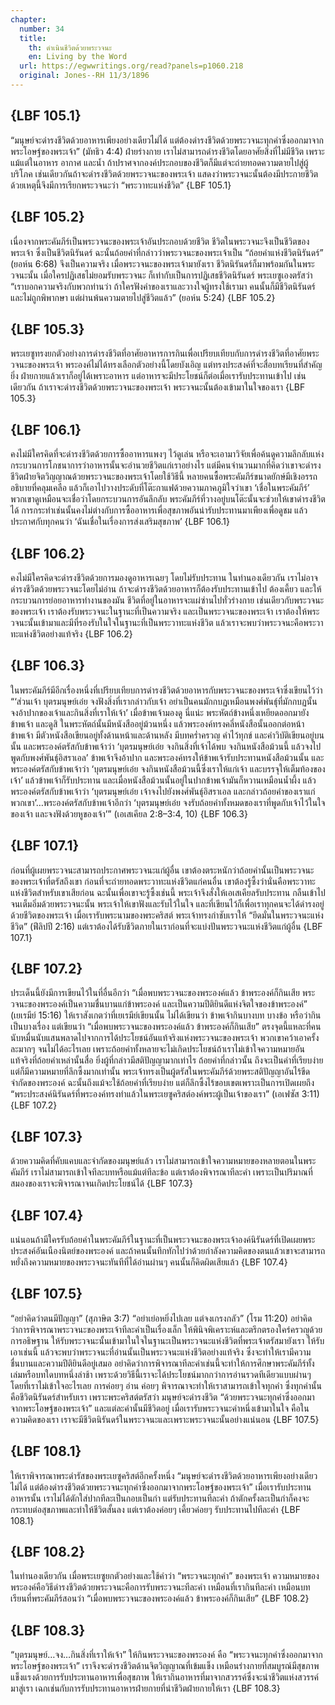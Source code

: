 ```yaml
---
chapter:
  number: 34
  title:
    th: ดำเนินชีวิตด้วยพระวจนะ
    en: Living by the Word
  url: https://egwwritings.org/read?panels=p1060.218
  original: Jones--RH 11/3/1896
---
```


## {LBF 105.1}

“มนุษย์จะดำรงชีวิตด้วยอาหารเพียงอย่างเดียวไม่ได้ แต่ต้องดำรงชีวิตด้วยพระวจนะทุกคำซึ่งออกมาจากพระโอษฐ์ของพระเจ้า” (มัทธิว 4:4) ฝ่ายร่างกาย เราไม่สามารถดำรงชีวิตโดยอาศัยสิ่งที่ไม่มีชีวิต เพราะแม้แต่ในอาหาร อากาศ และน้ำ ถ้าปราศจากองค์ประกอบของชีวิตก็มีแต่จะถ่ายทอดความตายไปสู่ผู้บริโภค เช่นเดียวกันถ้าจะดำรงชีวิตด้วยพระวจนะของพระเจ้า แสดงว่าพระวจนะนั้นต้องมีประกายชีวิต ด้วยเหตุนี้จึงมีการเรียกพระวจนะว่า “พระวาทะแห่งชีวิต” {LBF 105.1}

## {LBF 105.2}

เนื่องจากพระคัมภีร์เป็นพระวจนะของพระเจ้าอันประกอบด้วยชีวิต ชีวิตในพระวจนะจึงเป็นชีวิตของพระเจ้า ซึ่งเป็นชีวิตนิรันดร์ ฉะนั้นถ้อยคำที่กล่าวว่าพระวจนะของพระเจ้าเป็น “ถ้อยคำแห่งชีวิตนิรันดร์” (ยอห์น 6:68) จึงเป็นความจริง เมื่อพระวจนะของพระเจ้ามายังเรา ชีวิตนิรันดร์ก็มาพร้อมกันในพระวจนะนั้น เมื่อใครปฏิเสธไม่ยอมรับพระวจนะ ก็เท่ากับเป็นการปฏิเสธชีวิตนิรันดร์ พระเยซูเองตรัสว่า “เราบอกความจริงกับพวกท่านว่า ถ้าใครฟังคำของเราและวางใจผู้ทรงใช้เรามา คนนั้นก็มีชีวิตนิรันดร์และไม่ถูกพิพากษา แต่ผ่านพ้นความตายไปสู่ชีวิตแล้ว” (ยอห์น 5:24) {LBF 105.2}

## {LBF 105.3}

พระเยซูทรงยกตัวอย่างการดำรงชีวิตที่อาศัยอาหารการกินเพื่อเปรียบเทียบกับการดำรงชีวิตที่อาศัยพระวจนะของพระเจ้า พระองค์ไม่ได้ทรงเลือกตัวอย่างนี้โดยบังเอิญ แต่ทรงประสงค์ที่จะสื่อบทเรียนที่สำคัญยิ่ง ฝ่ายกายแล้วเราก็อยู่ได้เพราะอาหาร แต่อาหารจะมีประโยชน์ก็ต่อเมื่อเรารับประทานเข้าไป เช่นเดียวกัน ถ้าเราจะดำรงชีวิตด้วยพระวจนะของพระเจ้า พระวจนะนั้นต้องเข้ามาในใจของเรา {LBF 105.3}

## {LBF 106.1}

คงไม่มีใครคิดที่จะดำรงชีวิตด้วยการซื้ออาหารแพงๆ ไว้ดูเล่น หรือจะเอามาวิจัยเพื่อค้นดูความลึกลับแห่งกระบวนการโภชนาการว่าอาหารนั้นจะอำนวยชีวิตแก่เราอย่างไร แต่มีคนจำนวนมากที่คิดว่าเขาจะดำรงชีวิตฝ่ายจิตวิญญาณด้วยพระวจนะของพระเจ้าโดยใช้วิธีนี้ หลายคนซื้อพระคัมภีร์ขนาดยักษ์มีเชิงอรรถอธิบายที่คลุมเคลือ แล้วก็เอาไปวางประดับที่โต๊ะกาแฟด้วยความภาคภูมิใจว่าเขา ‘เชื่อในพระคัมภีร์’ พวกเขาดูเหมือนจะเชื่อว่าโดยกระบวนการอันลึกลับ พระคัมภีร์ที่วางอยู่บนโต๊ะนั้นจะช่วยให้เขาดำรงชีวิตได้ การกระทำเช่นนั้นคงไม่ต่างกับการซื้ออาหารเพื่อสุขภาพอันน่ารับประทานมาเพียงเพื่อดูชม แล้วประกาศกับทุกคนว่า ‘ฉันเชื่อในเรื่องการส่งเสริมสุขภาพ’ {LBF 106.1}

## {LBF 106.2}

คงไม่มีใครคิดจะดำรงชีวิตด้วยการมองดูอาหารเฉยๆ โดยไม่รับประทาน ในทำนองเดียวกัน เราไม่อาจดำรงชีวิตด้วยพระวจนะโดยไม่อ่าน ถ้าจะดำรงชีวิตด้วยอาหารก็ต้องรับประทานเข้าไป ต้องเคี้ยว และให้กระบวนการย่อยอาหารทำงานของมัน ชีวิตที่อยู่ในอาหารจะแผ่ซ่านไปทั่วร่างกาย เช่นเดียวกับพระวจนะของพระเจ้า เราต้องรับพระวจนะในฐานะที่เป็นความจริง และเป็นพระวจนะของพระเจ้า เราต้องให้พระวจนะนั้นเข้ามาและมีที่รองรับในใจในฐานะที่เป็นพระวาทะแห่งชีวิต แล้วเราจะพบว่าพระวจนะคือพระวาทะแห่งชีวิตอย่างแท้จริง {LBF 106.2}

## {LBF 106.3}

ในพระคัมภีร์มีอีกเรื่องหนึ่งที่เปรียบเทียบการดำรงชีวิตด้วยอาหารกับพระวจนะของพระเจ้าซึ่งเขียนไว้ว่า “‘ส่วนเจ้า บุตรมนุษย์เอ๋ย จงฟังสิ่งที่เรากล่าวกับเจ้า อย่าเป็นคนมักกบฏเหมือนพงศ์พันธุ์ที่มักกบฏนั้น จงอ้าปากของเจ้าและกินสิ่งที่เราให้เจ้า’ เมื่อข้าพเจ้ามองดู นี่แน่ะ พระหัตถ์ข้างหนึ่งเหยียดออกมายังข้าพเจ้า และดูสิ ในพระหัตถ์นั้นมีหนังสืออยู่ม้วนหนึ่ง แล้วพระองค์ทรงคลี่หนังสือนั้นออกต่อหน้าข้าพเจ้า มีตัวหนังสือเขียนอยู่ทั้งด้านหน้าและด้านหลัง มีบทคร่ำครวญ คำไว้ทุกข์ และคำวิบัติเขียนอยู่บนนั้น และพระองค์ตรัสกับข้าพเจ้าว่า ‘บุตรมนุษย์เอ๋ย จงกินสิ่งที่เจ้าได้พบ จงกินหนังสือม้วนนี้ แล้วจงไปพูดกับพงศ์พันธุ์อิสราเอล’ ข้าพเจ้าจึงอ้าปาก และพระองค์ทรงให้ข้าพเจ้ารับประทานหนังสือม้วนนั้น และพระองค์ตรัสกับข้าพเจ้าว่า ‘บุตรมนุษย์เอ๋ย จงกินหนังสือม้วนนี้ซึ่งเราให้แก่เจ้า และบรรจุให้เต็มท้องของเจ้า’ แล้วข้าพเจ้าก็รับประทาน และเมื่อหนังสือม้วนนั้นอยู่ในปากข้าพเจ้ามันก็หวานเหมือนน้ำผึ้ง แล้วพระองค์ตรัสกับข้าพเจ้าว่า ‘บุตรมนุษย์เอ๋ย เจ้าจงไปยังพงศ์พันธุ์อิสราเอล และกล่าวถ้อยคำของเราแก่พวกเขา’…พระองค์ตรัสกับข้าพเจ้าอีกว่า ‘บุตรมนุษย์เอ๋ย จงรับถ้อยคำทั้งหมดของเราที่พูดกับเจ้าไว้ในใจของเจ้า และจงฟังด้วยหูของเจ้า’” (เอเสเคียล 2:8–3:4, 10) {LBF 106.3}

## {LBF 107.1}

ก่อนที่ผู้เผยพระวจนะสามารถประกาศพระวจนะแก่ผู้อื่น เขาต้องตระหนักว่าถ้อยคำนั้นเป็นพระวจนะของพระเจ้าที่ตรัสถึงเขา ก่อนที่จะถ่ายทอดพระวาทะแห่งชีวิตแก่คนอื่น เขาต้องรู้ซึ้งว่านั่นคือพระวาทะแห่งชีวิตสำหรับเขาเสียก่อน ฉะนั้นเพื่อเขาจะรู้ซึ้งเช่นนี้ พระเจ้าจึงสั่งให้เอเสเคียลรับประทาน กลืนเข้าไปจนเต็มอิ่มด้วยพระวจนะนั้น พระเจ้าให้เขาฟังและรับไว้ในใจ และที่เขียนไว้ก็เพื่อเราทุกคนจะได้ดำรงอยู่ด้วยชีวิตของพระเจ้า เมื่อเรารับพระนามของพระคริสต์ พระเจ้าทรงกำชับเราให้ “ยึดมั่นในพระวจนะแห่งชีวิต” (ฟีลิปปี 2:16) แต่เราต้องได้รับชีวิตภายในเราก่อนที่จะแบ่งปันพระวจนะแห่งชีวิตแก่ผู้อื่น {LBF 107.1}

## {LBF 107.2}

ประเด็นนี้ยังมีการเขียนไว้ในที่อื่นอีกว่า “เมื่อพบพระวจนะของพระองค์แล้ว ข้าพระองค์ก็กินเสีย พระวจนะของพระองค์เป็นความชื่นบานแก่ข้าพระองค์ และเป็นความปีติยินดีแห่งจิตใจของข้าพระองค์” (เยเรมีย์ 15:16) ให้เราสังเกตว่าที่เยเรมีย์เขียนนั้น ไม่ได้เขียนว่า ข้าพเจ้ากินบางบท บางข้อ หรือว่ากินเป็นบางเรื่อง แต่เขียนว่า “เมื่อพบพระวจนะของพระองค์แล้ว ข้าพระองค์ก็กินเสีย” ตรงจุดนี้แหละที่คนนับหมื่นนับแสนพลาดไปจากการได้ประโยชน์อันแท้จริงแห่งพระวจนะของพระเจ้า พวกเขาคว้าเอาครั้งละมากๆ จนไม่ได้อะไรเลย เพราะถ้อยคำทั้งหลายจะไม่เกิดประโยชน์ถ้าเราไม่เข้าใจความหมายอันแท้จริงที่ถ้อยคำเหล่านั้นสื่อ ยิ่งผู้ที่กล่าวมีสติปัญญามากเท่าไร ถ้อยคำที่กล่าวนั้น ถึงจะเป็นคำที่เรียบง่ายแต่ก็มีความหมายที่ลึกซึ้งมากเท่านั้น พระเจ้าทรงเป็นผู้ตรัสในพระคัมภีร์ด้วยพระสติปัญญาอันไร้ขีดจำกัดของพระองค์ ฉะนั้นถึงแม้จะใช้ถ้อยคำที่เรียบง่าย แต่ก็ลึกซึ้งไร้ขอบเขตเพราะเป็นการเปิดเผยถึง “พระประสงค์นิรันดร์ที่พระองค์ทรงทำแล้วในพระเยซูคริสต์องค์พระผู้เป็นเจ้าของเรา” (เอเฟซัส 3:11) {LBF 107.2}

## {LBF 107.3}

ด้วยความคิดที่คับแคบและจำกัดของมนุษย์แล้ว เราไม่สามารถเข้าใจความหมายของหลายตอนในพระคัมภีร์ เราไม่สามารถเข้าใจทีละบทหรือแม้แต่ทีละข้อ แต่เราต้องพิจารณาทีละคำ เพราะเป็นปริมาณที่สมองของเราจะพิจารณาจนเกิดประโยชน์ได้ {LBF 107.3}

## {LBF 107.4}

แน่นอนถ้ามีใครรับถ้อยคำในพระคัมภีร์ในฐานะที่เป็นพระวจนะของพระเจ้าองค์นิรันดร์ที่เปิดเผยพระประสงค์อันเนืองนิตย์ของพระองค์ และถ้าคนนั้นทึกทักไปว่าด้วยกำลังความคิดของตนแล้วเขาจะสามารถหยั่งถึงความหมายของพระวจนะทันทีที่ได้อ่านผ่านๆ คนนั้นก็คิดผิดเสียแล้ว {LBF 107.4}

## {LBF 107.5}

“อย่าคิดว่าตนมีปัญญา” (สุภาษิต 3:7) “อย่าเย่อหยิ่งไปเลย แต่จงเกรงกลัว” (โรม 11:20) อย่าคิดว่าการพิจารณาพระวจนะของพระเจ้าทีละคำเป็นเรื่องเล็ก ให้พินิจพิเคราะห์และตรึกตรองใคร่ครวญด้วยการอธิษฐาน ให้รับพระวจนะนั้นเข้ามาในใจในฐานะเป็นพระวจนะแห่งชีวิตที่พระเจ้าตรัสมายังเรา ให้รับเอาเช่นนี้ แล้วจะพบว่าพระวจนะที่อ่านนั้นเป็นพระวจนะแห่งชีวิตอย่างแท้จริง ซึ่งจะทำให้เรามีความชื่นบานและความปีติยินดีอยู่เสมอ อย่าคิดว่าการพิจารณาทีละคำเช่นนี้จะทำให้การศึกษาพระคัมภีร์ทั้งเล่มหรือบทใดบทหนึ่งล่าช้า เพราะด้วยวิธีนี้เราจะได้ประโยชน์มากกว่าการอ่านรวดทีเดียวแบบผ่านๆ โดยที่เราไม่เข้าใจอะไรเลย การค่อยๆ อ่าน ค่อยๆ พิจารณาจะทำให้เราสามารถเข้าใจทุกคำ ซึ่งทุกคำนั้นคือชีวิตนิรันดร์สำหรับเรา เพราะพระคริสต์ตรัสว่า มนุษย์จะดำรงชีวิต “ด้วยพระวจนะทุกคำซึ่งออกมาจากพระโอษฐ์ของพระเจ้า” และแต่ละคำนั้นมีชีวิตอยู่ เมื่อเรารับพระวจนะคำหนึ่งเข้ามาในใจ คือในความคิดของเรา เราจะมีชีวิตนิรันดร์ในพระวจนะและเพราะพระวจนะนั้นอย่างแน่นอน {LBF 107.5}

## {LBF 108.1}

ให้เราพิจารณาพระดำรัสของพระเยซูคริสต์อีกครั้งหนึ่ง “มนุษย์จะดำรงชีวิตด้วยอาหารเพียงอย่างเดียวไม่ได้ แต่ต้องดำรงชีวิตด้วยพระวจนะทุกคำซึ่งออกมาจากพระโอษฐ์ของพระเจ้า” เมื่อเรารับประทานอาหารนั้น เราไม่ได้ตักใส่ปากทีละเป็นกอบเป็นกำ แต่รับประทานทีละคำ ถ้าตักครั้งละเป็นกำก็คงจะกระทบต่อสุขภาพและทำให้ชีวิตสั้นลง แต่เราต้องค่อยๆ เคี้ยวค่อยๆ รับประทานไปทีละคำ {LBF 108.1}

## {LBF 108.2}

ในทำนองเดียวกัน เมื่อพระเยซูยกตัวอย่างและใช้คำว่า “พระวจนะทุกคำ” ของพระเจ้า ความหมายของพระองค์คือวิธีดำรงชีวิตด้วยพระวจนะคือการรับพระวจนะทีละคำ เหมือนที่เรากินทีละคำ เหมือนบทเรียนที่พระคัมภีร์สอนว่า “เมื่อพบพระวจนะของพระองค์แล้ว ข้าพระองค์ก็กินเสีย” {LBF 108.2}

## {LBF 108.3}

“บุตรมนุษย์…จง…กินสิ่งที่เราให้เจ้า” ให้กินพระวจนะของพระองค์ คือ “พระวจนะทุกคำซึ่งออกมาจากพระโอษฐ์ของพระเจ้า” เราจึงจะดำรงชีวิตด้านจิตวิญญาณที่เข้มแข็ง เหมือนร่างกายที่สมบูรณ์มีสุขภาพแข็งแรงด้วยการรับประทานอาหารเพื่อสุขภาพ ให้เรากินอาหารที่มาจากสวรรค์ซึ่งจะนำชีวิตแห่งสวรรค์มาสู่เรา เฉกเช่นกับการรับประทานอาหารฝ่ายกายที่นำชีวิตฝ่ายกายให้เรา {LBF 108.3}
